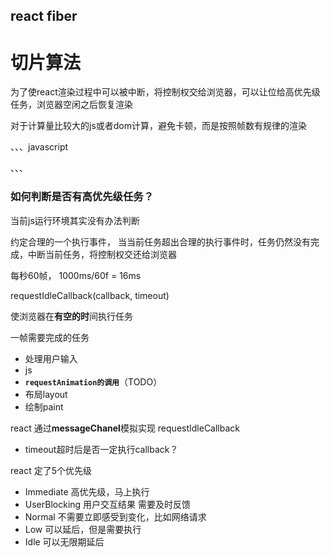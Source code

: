 ## react fiber
# 切片算法


为了使react渲染过程中可以被中断，将控制权交给浏览器，可以让位给高优先级任务，浏览器空闲之后恢复渲染

对于计算量比较大的js或者dom计算，避免卡顿，而是按照帧数有规律的渲染

、、、javascript




、、、


### 如何判断是否有高优先级任务？

当前js运行环境其实没有办法判断

约定合理的一个执行事件， 当当前任务超出合理的执行事件时，任务仍然没有完成，中断当前任务，将控制权交还给浏览器

每秒60帧， 1000ms/60f = 16ms

requestIdleCallback(callback, timeout)

使浏览器在**有空的时**间执行任务

一帧需要完成的任务
* 处理用户输入
* js
* **`requestAnimation的调用`**（TODO）
* 布局layout
* 绘制paint


react 通过**messageChanel**模拟实现 requestIdleCallback

* timeout超时后是否一定执行callback？

react 定了5个优先级


* Immediate 高优先级，马上执行
* UserBlocking 用户交互结果 需要及时反馈
* Normal 不需要立即感受到变化，比如网络请求
* Low 可以延后，但是需要执行
* Idle 可以无限期延后







